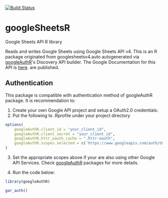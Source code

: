 [![Build Status](https://travis-ci.org/lantanacamara/googleSheetsR.svg?branch=master)](https://travis-ci.org/lantanacamara/googleSheetsR)

# googleSheetsR

Google Sheets API R library

Reads and writes Google Sheets using Google Sheets API v4.
This is an R package originated from googlesheetsv4.auto autogenerated via [googleAuthR](http://code.markedmondson.me/googleAuthR)'s Discovery API builder. 
The Google Documentation for this API is [here](https://developers.google.com/sheets/).
 are published.

## Authentication

This package is compatible with authentication method of googleAuthR package. It is recommendation to: 

1. Create your own Google API project and setup a OAuth2.0 credentials:
2. Put the following to .Rprofile under your project directory
```r
options(
	googleAuthR.client_id = "your_client_id",
    googleAuthR.client_secret = "your_client_id",
    googleAuthR.httr_oauth_cache = ".httr-oauth",
	googleAuthR.scopes.selected = c('https://www.googleapis.com/auth/drive', 'https://www.googleapis.com/auth/drive.readonly', 'https://www.googleapis.com/auth/spreadsheets.readonly', 'https://www.googleapis.com/auth/spreadsheets')
)
```
3. Set the appropriate scopes above if your are also using other Google API Services. Check [googleAuthR](https://github.com/MarkEdmondson1234/googleAuthR) packages for more details.

4. Run the code below:

```r
library(googleAuthR)

gar_auth()
```


